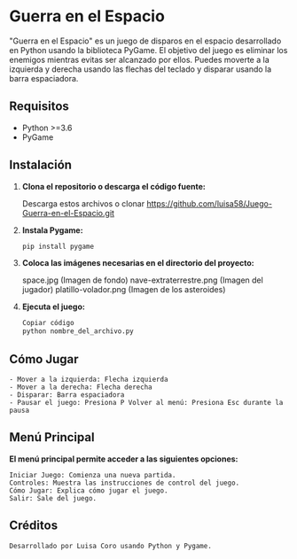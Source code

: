 # Guerra en el Espacio

"Guerra en el Espacio" es un juego de disparos en el espacio desarrollado en Python usando la biblioteca PyGame. El objetivo del juego es eliminar los enemigos mientras evitas ser alcanzado por ellos. Puedes moverte a la izquierda y derecha usando las flechas del teclado y disparar usando la barra espaciadora.

## Requisitos

- Python >=3.6
- PyGame

## Instalación

1. **Clona el repositorio o descarga el código fuente:**

   Descarga estos archivos o clonar https://github.com/luisa58/Juego-Guerra-en-el-Espacio.git

2. **Instala Pygame:**
    
    ```bash
    pip install pygame

3. **Coloca las imágenes necesarias en el directorio del proyecto:**

    space.jpg (Imagen de fondo)
    nave-extraterrestre.png (Imagen del jugador)
    platillo-volador.png (Imagen de los asteroides)

4. **Ejecuta el juego:**

    ```bash
    Copiar código
    python nombre_del_archivo.py

## Cómo Jugar
    - Mover a la izquierda: Flecha izquierda
    - Mover a la derecha: Flecha derecha
    - Disparar: Barra espaciadora
    - Pausar el juego: Presiona P Volver al menú: Presiona Esc durante la pausa

## Menú Principal
**El menú principal permite acceder a las siguientes opciones:**

    Iniciar Juego: Comienza una nueva partida.
    Controles: Muestra las instrucciones de control del juego.
    Cómo Jugar: Explica cómo jugar el juego.
    Salir: Sale del juego.
## Créditos
    Desarrollado por Luisa Coro usando Python y Pygame.
